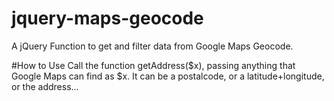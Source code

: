 # jquery-maps-geocode
A jQuery Function to get and filter data from Google Maps Geocode.

#How to Use
Call the function getAddress($x), passing anything that Google Maps can find as $x. It can be a postalcode, or a latitude+longitude, or the address...
